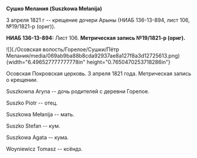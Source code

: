 **Сушко Мелания (Suszkowa Mełanija)**

3 апреля 1821 г -- крещение дочери Арыны (НИАБ 136-13-894, лист 106,
№19/1821-р (ориг)).

**НИАБ 136-13-894:** Лист 106. **Метрическая запись №19/1821-р (ориг).**

![](./Осовская волость/Горелое/Сушки/Пётр Мелания/media/069ab9ba88b8cda92937ae8a127f8a3d12725613.png){width="6.496527777777778in"
height="0.7650470253718286in"}

Осовская Покровская церковь. 3 апреля 1821 года. Метрическая запись о
крещении.

Suszkowna Aryna -- дочь родителей с деревни Горелое.

Suszko Piotr -- отец.

Suszkowa Mełanija -- мать.

Suszko Stefan -- кум.

Suszkowa Agata -- кума.

Woyniewicz Tomasz -- ксёндз.
